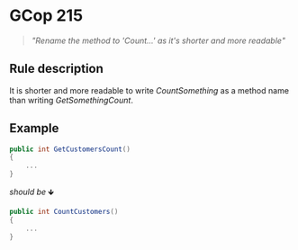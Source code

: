 ﻿# GCop 215

> *"Rename the method to 'Count...' as it's shorter and more readable"*

## Rule description

It is shorter and more readable to write *CountSomething* as a method name than writing *GetSomethingCount*. 

## Example

```csharp
public int GetCustomersCount()
{
    ...
}
```

*should be* 🡻

```csharp
public int CountCustomers()
{
    ...
}
```
